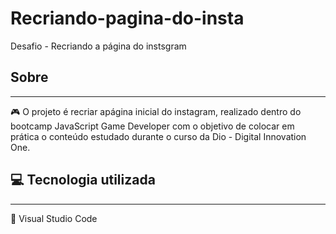 # Recriando-pagina-do-insta
 Desafio - Recriando a página do instsgram

## Sobre
_________________________________________________________________________
:video_game: O projeto é recriar  apágina inicial do instagram, realizado dentro do bootcamp JavaScript Game Developer com o objetivo de colocar em prática o conteúdo estudado durante o curso da Dio - Digital Innovation One.

## :computer: Tecnologia utilizada
_________________________________________________________________________

:wrench: Visual Studio Code